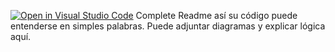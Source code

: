 [![Open in Visual Studio Code](https://classroom.github.com/assets/open-in-vscode-2e0aaae1b6195c2367325f4f02e2d04e9abb55f0b24a779b69b11b9e10269abc.svg)](https://classroom.github.com/online_ide?assignment_repo_id=18728007&assignment_repo_type=AssignmentRepo)
Complete Readme así su código puede entenderse en simples palabras. Puede adjuntar diagramas y explicar lógica aquí. 
